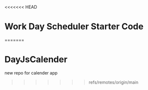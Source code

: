 <<<<<<< HEAD
# Work Day Scheduler Starter Code
=======
# DayJsCalender
new repo for calender  app
>>>>>>> refs/remotes/origin/main
